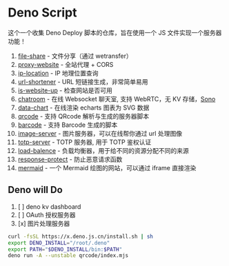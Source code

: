 # Deno Script

这个一个收集 Deno Deploy 脚本的仓库，旨在使用一个 JS 文件实现一个服务器功能！

1. [file-share](./file-share/index.mjs) - 文件分享（通过 wetransfer）
2. [proxy-website](./proxy-website/index.mjs) - 全站代理 + CORS
3. [ip-location](./ip-location/index.mjs) - IP 地理位置查询
4. [url-shortener](./url-shortener/index.mjs) - URL 短链接生成，非常简单易用
5. [is-website-up](./is-website-up/index.mjs) - 检查网站是否可用
6. [chatroom](./chatroom/index.mjs) - 在线 Websocket 聊天室, 支持 WebRTC，无 KV 存储，[Sono](https://jsr.io/@sono/core)
7. [data-chart](./data-chart/index.mjs) - 在线渲染 echarts 图表为 SVG 数据
8. [qrcode](./qrcode/index.mjs) - 支持 QRcode 解析与生成的服务器脚本
9. [barcode](./qrcode/index.mjs) - 支持 Barcode 生成的脚本
10. [image-server](./image-server/index.mjs) - 图片服务器，可以在线帮你通过 url 处理图像
11. [totp-server](./totp-server/index.mjs) - TOTP 服务器, 用于 TOTP 鉴权认证
12. [load-balence](./load-balence/index.ts) - 负载均衡器，用于给不同的资源分配不同的来源
13. [response-protect](./response-protect/index.ts) - 防止恶意请求函数
14. [mermaid](./mermaid/index.ts) - 一个 Mermaid 绘图的网站，可以通过 iframe 直接渲染

## Deno will Do

1. [ ] deno kv dashboard
2. [ ] OAuth 授权服务器
3. [x] 图片处理服务器

```sh
curl -fsSL https://x.deno.js.cn/install.sh | sh
export DENO_INSTALL="/root/.deno"
export PATH="$DENO_INSTALL/bin:$PATH"
deno run -A --unstable qrcode/index.mjs
```
